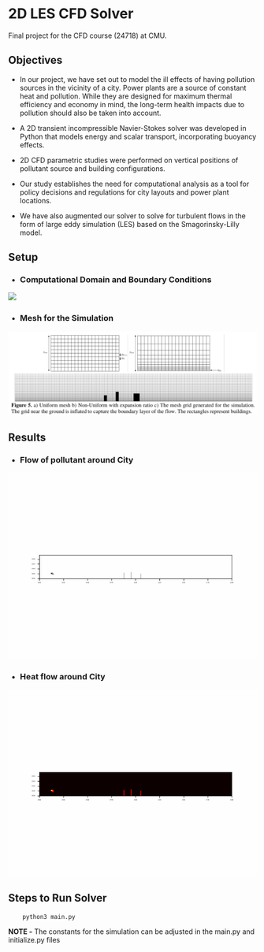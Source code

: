 # 2D LES CFD Solver

Final project for the CFD course (24718) at CMU.

## Objectives
   
* In our project, we have set out to model the ill effects of having pollution sources in the vicinity of a city. Power plants are a source of constant heat and pollution. While they are designed for maximum thermal efficiency and economy in mind, the long-term health impacts due to pollution should also
be taken into account. 
    
* A 2D transient incompressible Navier-Stokes solver was developed in Python that models energy and scalar transport, incorporating buoyancy effects. 
    
* 2D CFD parametric studies were performed on vertical positions of pollutant source and building configurations. 
    
* Our study establishes the need for computational analysis as a tool for policy decisions and regulations for city layouts and power plant locations. 

* We have also augmented our solver to solve for turbulent flows in the form of large eddy simulation (LES) based on the Smagorinsky-Lilly model.


## Setup

 - ### Computational Domain and Boundary Conditions
![](ImagesBCs.png)

 - ### Mesh for the Simulation
![](Images/mesh.png)


## Results

  - ### Flow of pollutant around City
![](Images/phi.gif)

  - ### Heat flow around City
![](Images/T.gif)


## Steps to Run Solver

```
    python3 main.py

```

**NOTE -** The constants for the simulation can be adjusted in the main.py and initialize.py files